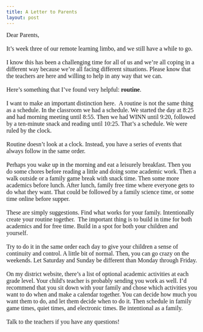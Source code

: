 ```yaml
---
title: A Letter to Parents
layout: post
---
```

<p style="margin:0in;margin-bottom:.0001pt;font-size:16px;font-family:Cambria;">Dear Parents,&nbsp;</p>
<p style="margin:0in;margin-bottom:.0001pt;font-size:16px;font-family:Cambria;">
  <br>
</p>
<p style="margin:0in;margin-bottom:.0001pt;font-size:16px;font-family:Cambria;">It’s week three of our remote learning limbo, and we still have a while to go.</p>
<p style="margin:0in;margin-bottom:.0001pt;font-size:16px;font-family:Cambria;">
  <br>
</p>
<p style="margin:0in;margin-bottom:.0001pt;font-size:16px;font-family:Cambria;">I know this has been a challenging time for all of us and we’re all coping in a different way because we’re all facing different situations. Please know that the teachers are here and willing to help in any way that we can.</p>
<p style="margin:0in;margin-bottom:.0001pt;font-size:16px;font-family:Cambria;">
  <br>
</p>
<p style="margin:0in;margin-bottom:.0001pt;font-size:16px;font-family:Cambria;">Here’s something that I’ve found very helpful: <strong>routine</strong>.</p>
<p style="margin:0in;margin-bottom:.0001pt;font-size:16px;font-family:Cambria;">
  <br>
</p>
<p style="margin:0in;margin-bottom:.0001pt;font-size:16px;font-family:Cambria;">I want to make an important distinction here. &nbsp;A routine is not the same thing as a schedule. In the classroom we had a schedule. We started the day at 8:25 and had morning meeting until 8:55. Then we had WINN until 9:20, followed by a ten-minute snack and reading until 10:25. That’s a schedule. We were ruled by the clock.</p>
<p style="margin:0in;margin-bottom:.0001pt;font-size:16px;font-family:Cambria;">
  <br>
</p>
<p style="margin:0in;margin-bottom:.0001pt;font-size:16px;font-family:Cambria;">Routine doesn’t look at a clock. Instead, you have a series of events that always follow in the same order.</p>
<p style="margin:0in;margin-bottom:.0001pt;font-size:16px;font-family:Cambria;">
  <br>
</p>
<p style="margin:0in;margin-bottom:.0001pt;font-size:16px;font-family:Cambria;">Perhaps you wake up in the morning and eat a leisurely breakfast. Then you do some chores before reading a little and doing some academic work. Then a walk outside or a family game break with snack time. Then some more academics before lunch. After lunch, family free time where everyone gets to do what they want. That could be followed by a family science time, or some time online before supper.&nbsp;</p>
<p style="margin:0in;margin-bottom:.0001pt;font-size:16px;font-family:Cambria;">
  <br>
</p>
<p style="margin:0in;margin-bottom:.0001pt;font-size:16px;font-family:Cambria;">These are simply suggestions. Find what works for your family. Intentionally create your routine together. &nbsp;The important thing is to build in time for both academics and for free time. Build in a spot for both your children and yourself.</p>
<p style="margin:0in;margin-bottom:.0001pt;font-size:16px;font-family:Cambria;">
  <br>
</p>
<p style="margin:0in;margin-bottom:.0001pt;font-size:16px;font-family:Cambria;">Try to do it in the same order each day to give your children a sense of continuity and control. A little bit of normal. Then, you can go crazy on the weekends. Let Saturday and Sunday be different than Monday through Friday.</p>
<p style="margin:0in;margin-bottom:.0001pt;font-size:16px;font-family:Cambria;">
  <br>
</p>
<p style="margin:0in;margin-bottom:.0001pt;font-size:16px;font-family:Cambria;">On my district website, there’s a list of optional academic activities at each grade level. Your child's teacher is probably sending you work as well. I’d recommend that you sit down with your family and chose which activities you want to do when and make a calendar together. You can decide how much you want them to do, and let them decide when to do it. Then schedule in family game times, quiet times, and electronic times. Be intentional as a family.</p>
<p style="margin:0in;margin-bottom:.0001pt;font-size:16px;font-family:Cambria;">
  <br>
</p>
<p style="margin:0in;margin-bottom:.0001pt;font-size:16px;font-family:Cambria;">Talk to the teachers if you have any questions!</p>
